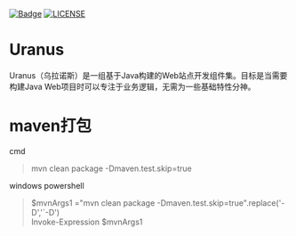 [![Badge](https://img.shields.io/badge/link-996.icu-%23FF4D5B.svg?style=flat-square)](https://996.icu/#/zh_CN)
[![LICENSE](https://img.shields.io/badge/license-Anti%20996-blue.svg?style=flat-square)](https://github.com/996icu/996.ICU/blob/master/LICENSE)

# Uranus
Uranus（乌拉诺斯）是一组基于Java构建的Web站点开发组件集。目标是当需要构建Java Web项目时可以专注于业务逻辑，无需为一些基础特性分神。

# maven打包

cmd
> mvn clean package -Dmaven.test.skip=true

windows powershell
> $mvnArgs1 ="mvn clean package -Dmaven.test.skip=true".replace('-D','`-D')<br />Invoke-Expression $mvnArgs1
